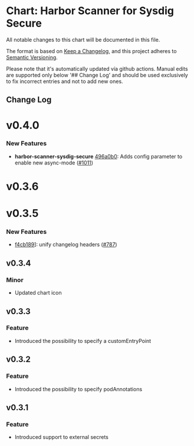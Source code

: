 # Chart: Harbor Scanner for Sysdig Secure

All notable changes to this chart will be documented in this file.

The format is based on [Keep a Changelog](https://keepachangelog.com/en/1.0.0/),
and this project adheres to [Semantic Versioning](https://semver.org/spec/v2.0.0.html).

Please note that it's automatically updated vía github actions.
Manual edits are supported only below '## Change Log' and should be used
exclusively to fix incorrect entries and not to add new ones.

## Change Log
# v0.4.0
### New Features
* **harbor-scanner-sysdig-secure** [496a0b0](https://github.com/sysdiglabs/charts/commit/496a0b02f7d7cb024aad3cdd4b994e698eb679c8): Adds config parameter to enable new async-mode ([#1011](https://github.com/sysdiglabs/charts/issues/1011))
# v0.3.6
# v0.3.5
### New Features
* [f4cb189](https://github.com/sysdiglabs/charts/commit/f4cb189afba6833fd458f99dcfcc0121f9d9dfa2)]: unify changelog headers ([#787](https://github.com/sysdiglabs/charts/issues/787))

## v0.3.4

### Minor

* Updated chart icon

## v0.3.3

### Feature

* Introduced the possibility to specify a customEntryPoint

## v0.3.2

### Feature

* Introduced the possibility to specify podAnnotations

## v0.3.1

### Feature

* Introduced support to external secrets
